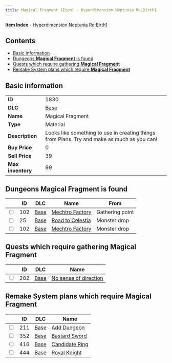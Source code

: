 ```yaml
---
title: Magical Fragment (Item) - Hyperdimension Neptunia Re;Birth1
---
```


[**Item Index**](/neptunia/rb1/item/index.html) - [Hyperdimension Neptunia Re;Birth1](/neptunia/rb1)

## Contents

- [Basic information](#basic-information)
- [Dungeons **Magical Fragment** is found](#dungeons-magical-fragment-is-found)
- [Quests which require gathering **Magical Fragment**](#quests-which-require-gathering-magical-fragment)
- [Remake System plans which require **Magical Fragment**](#remake-system-plans-which-require-magical-fragment)
## Basic information

|   |   |
| -- | -- |
| **ID** | 1830 |
| **DLC** | [Base](/neptunia/rb1/dlc/1-base.html) |
| **Name** | Magical Fragment |
| **Type** | Material |
| **Description** | Looks like something to use in creating things from Plans. Try and make as much as you can! |
| **Buy Price** | 0 |
| **Sell Price** | 39 |
| **Max inventory** | 99 |


## Dungeons **Magical Fragment** is found

|    | ID | DLC | Name | From |
| -- | -- | --- | ---- | ---- |
| <input type="checkbox" id="rb1-dungeon-1-102" class="trackbox" /> | 102 | [Base](/neptunia/rb1/dlc/1-base.html) | [Mechtro Factory](/neptunia/rb1/dungeon/1-102-mechtro-factory.html) | Gathering point |
| <input type="checkbox" id="rb1-dungeon-1-25" class="trackbox" /> | 25 | [Base](/neptunia/rb1/dlc/1-base.html) | [Road to Celestia](/neptunia/rb1/dungeon/1-25-road-to-celestia.html) | Monster drop |
| <input type="checkbox" id="rb1-dungeon-1-102" class="trackbox" /> | 102 | [Base](/neptunia/rb1/dlc/1-base.html) | [Mechtro Factory](/neptunia/rb1/dungeon/1-102-mechtro-factory.html) | Monster drop |


## Quests which require gathering **Magical Fragment**

|    | ID | DLC | Name |
| -- | -- | --- | ---- |
| <input type="checkbox" id="rb1-quest-1-202" class="trackbox" /> | 202 | [Base](/neptunia/rb1/dlc/1-base.html) | [No sense of direction](/neptunia/rb1/quest/1-202-no-sense-of-direction.html) |


## Remake System plans which require **Magical Fragment**

|    | ID | DLC | Name |
| -- | -- | --- | ---- |
| <input type="checkbox" id="rb1-quest-1-211" class="trackbox" /> | 211 | [Base](/neptunia/rb1/dlc/1-base.html) | [Add Dungeon](/neptunia/rb1/quest/1-211-add-dungeon.html) |
| <input type="checkbox" id="rb1-quest-1-352" class="trackbox" /> | 352 | [Base](/neptunia/rb1/dlc/1-base.html) | [Bastard Sword](/neptunia/rb1/quest/1-352-bastard-sword.html) |
| <input type="checkbox" id="rb1-quest-1-416" class="trackbox" /> | 416 | [Base](/neptunia/rb1/dlc/1-base.html) | [Candidate Ring](/neptunia/rb1/quest/1-416-candidate-ring.html) |
| <input type="checkbox" id="rb1-quest-1-444" class="trackbox" /> | 444 | [Base](/neptunia/rb1/dlc/1-base.html) | [Royal Knight](/neptunia/rb1/quest/1-444-royal-knight.html) |
